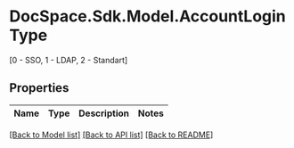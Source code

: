 # DocSpace.Sdk.Model.AccountLoginType
[0 - SSO, 1 - LDAP, 2 - Standart]

## Properties

Name | Type | Description | Notes
------------ | ------------- | ------------- | -------------

[[Back to Model list]](../README.md#documentation-for-models) [[Back to API list]](../README.md#documentation-for-api-endpoints) [[Back to README]](../README.md)

